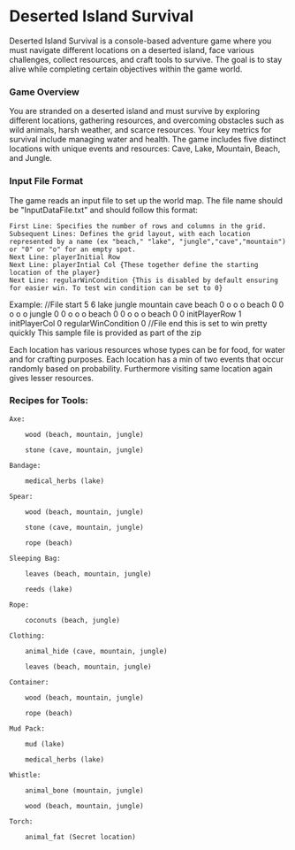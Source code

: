 # Deserted Island Survival

Deserted Island Survival is a console-based adventure game where you must navigate different locations on a deserted island, face various challenges, collect resources, and craft tools to survive. The goal is to stay alive while completing certain objectives within the game world.

### Game Overview

You are stranded on a deserted island and must survive by exploring different locations, gathering resources, and overcoming obstacles such as wild animals, harsh weather, and scarce resources. Your key metrics for survival include managing water and health. 
The game includes five distinct locations with unique events and resources: Cave, Lake, Mountain, Beach, and Jungle.

### Input File Format

The game reads an input file to set up the world map. The file name should be "InputDataFile.txt" and should follow this format:

    First Line: Specifies the number of rows and columns in the grid.
    Subsequent Lines: Defines the grid layout, with each location represented by a name (ex "beach," "lake", "jungle","cave","mountain") or "0" or "o" for an empty spot.
    Next Line: playerInitial Row
    Next Line: playerIntial Col {These together define the starting location of the player}
    Next Line: regularWinCondition {This is disabled by default ensuring for easier win. To test win condition can be set to 0}


Example:
//File start
5 6
lake jungle mountain cave beach 0
o o o beach 0 0
o o o jungle 0 0
o o o beach 0 0
o o o beach 0 0
initPlayerRow 1
initPlayerCol 0
regularWinCondition 0
//File end this is set to win pretty quickly
This sample file is provided as part of the zip

Each location has various resources whose types can be for food, for water and for crafting purposes. Each location has a min of two events that occur randomly based on probability. Furthermore visiting same location again gives lesser resources.

### Recipes for Tools:

    Axe:

        wood (beach, mountain, jungle)

        stone (cave, mountain, jungle)

    Bandage:

        medical_herbs (lake)

    Spear:

        wood (beach, mountain, jungle)

        stone (cave, mountain, jungle)

        rope (beach)

    Sleeping Bag:

        leaves (beach, mountain, jungle)

        reeds (lake)

    Rope:

        coconuts (beach, jungle)

    Clothing:

        animal_hide (cave, mountain, jungle)

        leaves (beach, mountain, jungle)

    Container:

        wood (beach, mountain, jungle)

        rope (beach)

    Mud Pack:

        mud (lake)

        medical_herbs (lake)

    Whistle:

        animal_bone (mountain, jungle)

        wood (beach, mountain, jungle)

    Torch:

        animal_fat (Secret location)
